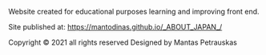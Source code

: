 Website created for educational purposes
learning and improving front end.

Site published at: https://mantodinas.github.io/_ABOUT_JAPAN_/

Copyright © 2021 all rights reserved
Designed by Mantas Petrauskas